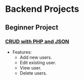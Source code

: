 # Backend Projects

## Beginner Project

### [CRUD with PHP and JSON](https://github.com/ZeinaZayed4/backend-projects/tree/main/beginner/01-%20CRUD)
- Features:
  - Add new users.
  - Edit existing user.
  - View user.
  - Delete users.
